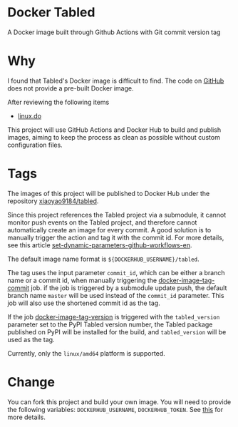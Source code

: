# Docker Tabled

A Docker image built through Github Actions with Git commit version tag

# Why

I found that Tabled's Docker image is difficult to find.
The code on [GitHub](https://github.com/VikParuchuri/tabled) does not provide a pre-built Docker image.

After reviewing the following items

- [linux.do](https://linux.do/t/topic/239082)

This project will use GitHub Actions and Docker Hub to build and publish images,
aiming to keep the process as clean as possible without custom configuration files.

# Tags

The images of this project will be published to Docker Hub under the repository [xiaoyao9184/tabled](https://hub.docker.com/r/xiaoyao9184/tabled).

Since this project references the Tabled project via a submodule, it cannot monitor push events on the Tabled project, and therefore cannot automatically create an image for every commit.
A good solution is to manually trigger the action and tag it with the commit id. For more details, see this article [set-dynamic-parameters-github-workflows-en](https://damienaicheh.github.io/github/actions/2022/01/20/set-dynamic-parameters-github-workflows-en.html).

The default image name format is `${DOCKERHUB_USERNAME}/tabled`.

The tag uses the input parameter `commit_id`,
which can be either a branch name or a commit id, 
when manually triggering the [docker-image-tag-commit](./.github/workflows/docker-image-tag-commit.yml) job.
if the job is triggered by a submodule update push,
the default branch name `master` will be used instead of the `commit_id` parameter.
This job will also use the shortened commit id as the tag.

If the job [docker-image-tag-version](./.github/workflows/docker-image-tag-version.yml) is triggered with the `tabled_version` parameter set to the PyPI Tabled version number,
the Tabled package published on PyPI will be installed for the build,
and `tabled_version` will be used as the tag.

Currently, only the `linux/amd64` platform is supported.

# Change

You can fork this project and build your own image. You will need to provide the following variables: `DOCKERHUB_USERNAME`, `DOCKERHUB_TOKEN`.
See [this](https://github.com/docker/login-action#docker-hub) for more details.
